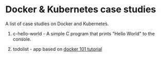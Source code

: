 # Docker & Kubernetes case studies

A list of case studies on Docker and Kubernetes.

1. c-hello-world - A simple C program that prints "Hello World" to the console.

2. todolist - app based on [docker 101 tutorial](https://www.docker.com/101-tutorial/)
